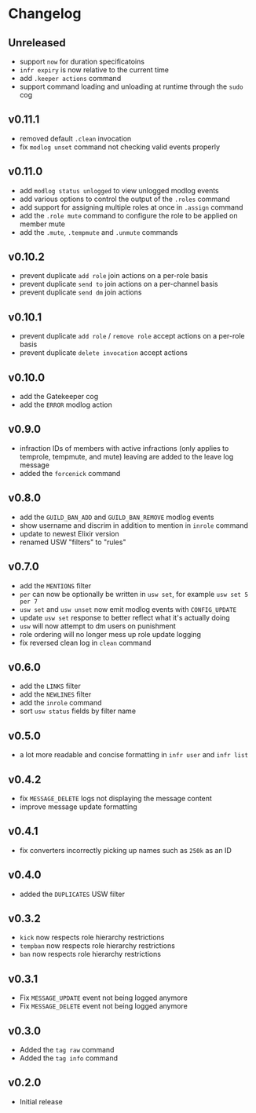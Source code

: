 # Changelog

## Unreleased
- support `now` for duration specificatoins
- `infr expiry` is now relative to the current time
- add `.keeper actions` command
- support command loading and unloading at runtime through the `sudo` cog

## v0.11.1
- removed default `.clean` invocation
- fix `modlog unset` command not checking valid events properly

## v0.11.0
- add `modlog status unlogged` to view unlogged modlog events
- add various options to control the output of the `.roles` command
- add support for assigning multiple roles at once in `.assign` command
- add the `.role mute` command to configure the role to be applied on member mute
- add the `.mute`, `.tempmute` and `.unmute` commands

## v0.10.2
- prevent duplicate `add role` join actions on a per-role basis
- prevent duplicate `send to` join actions on a per-channel basis
- prevent duplicate `send dm` join actions

## v0.10.1
- prevent duplicate `add role` / `remove role` accept actions on a per-role basis
- prevent duplicate `delete invocation` accept actions

## v0.10.0
- add the Gatekeeper cog
- add the `ERROR` modlog action

## v0.9.0
- infraction IDs of members with active infractions (only applies to temprole, tempmute, and mute)
  leaving are added to the leave log message
- added the `forcenick` command

## v0.8.0
- add the `GUILD_BAN_ADD` and `GUILD_BAN_REMOVE` modlog events
- show username and discrim in addition to mention in `inrole` command
- update to newest Elixir version
- renamed USW "filters" to "rules"

## v0.7.0
- add the `MENTIONS` filter
- `per` can now be optionally be written in `usw set`, for example `usw set 5 per 7`
- `usw set` and `usw unset` now emit modlog events with `CONFIG_UPDATE`
- update `usw set` response to better reflect what it's actually doing
- `usw` will now attempt to dm users on punishment
- role ordering will no longer mess up role update logging
- fix reversed clean log in `clean` command

## v0.6.0
- add the `LINKS` filter
- add the `NEWLINES` filter
- add the `inrole` command
- sort `usw status` fields by filter name

## v0.5.0
- a lot more readable and concise formatting in `infr user` and `infr list`

## v0.4.2
- fix `MESSAGE_DELETE` logs not displaying the message content
- improve message update formatting

## v0.4.1
- fix converters incorrectly picking up names such as `250k` as an ID

## v0.4.0
- added the `DUPLICATES` USW filter

## v0.3.2
- `kick` now respects role hierarchy restrictions
- `tempban` now respects role hierarchy restrictions
- `ban` now respects role hierarchy restrictions

## v0.3.1
- Fix `MESSAGE_UPDATE` event not being logged anymore
- Fix `MESSAGE_DELETE` event not being logged anymore

## v0.3.0
- Added the `tag raw` command
- Added the `tag info` command

## v0.2.0
- Initial release
